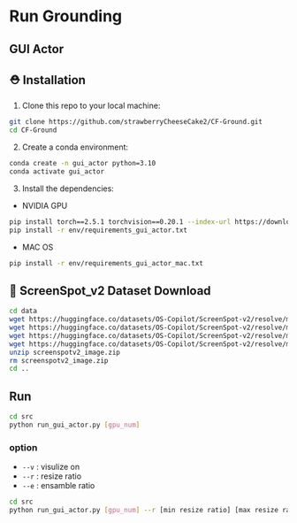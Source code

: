 # Run Grounding

## GUI Actor

## :rescue_worker_helmet: Installation

1. Clone this repo to your local machine: 
```bash
git clone https://github.com/strawberryCheeseCake2/CF-Ground.git
cd CF-Ground
```

2. Create a conda environment: 
```bash
conda create -n gui_actor python=3.10
conda activate gui_actor
```

3. Install the dependencies: 
- NVIDIA GPU
```bash
pip install torch==2.5.1 torchvision==0.20.1 --index-url https://download.pytorch.org/whl/cu121
pip install -r env/requirements_gui_actor.txt
```
- MAC OS
```bash
pip install -r env/requirements_gui_actor_mac.txt
```

## :minidisc: ScreenSpot_v2 Dataset Download

```bash
cd data
wget https://huggingface.co/datasets/OS-Copilot/ScreenSpot-v2/resolve/main/screenspot_mobile_v2.json
wget https://huggingface.co/datasets/OS-Copilot/ScreenSpot-v2/resolve/main/screenspot_web_v2.json
wget https://huggingface.co/datasets/OS-Copilot/ScreenSpot-v2/resolve/main/screenspot_desktop_v2.json
wget https://huggingface.co/datasets/OS-Copilot/ScreenSpot-v2/resolve/main/screenspotv2_image.zip
unzip screenspotv2_image.zip
rm screenspotv2_image.zip
cd ..
```

## Run

```bash
cd src
python run_gui_actor.py [gpu_num]
```

### option
- `--v` : visulize on
- `--r` : resize ratio
- `--e` : ensamble ratio

```bash
cd src
python run_gui_actor.py [gpu_num] --r [min resize ratio] [max resize ratio] --v
```